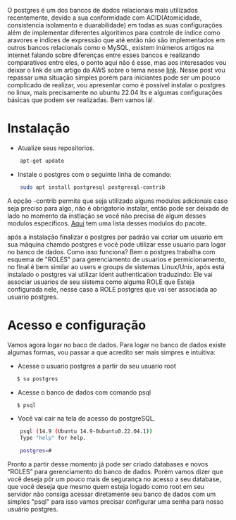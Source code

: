 O postgres é um dos bancos de dados relacionais mais utilizados recentemente, devido a sua conformidade com ACID(Atomicidade, consistencia isolamento e duarabilidade) em todas as suas configurações além de implementar diferentes algoritimos para controle de índice como aravores e indices de expressão que até então não são implementados em outros bancos relacionais como o MySQL, existem inúmeros artigos na internet falando sobre diferenças entre esses bancos e realizando comparativos entre eles, o ponto aqui não é esse, mas aos interesados vou deixar o link de um artigo da AWS sobre o tema nesse [link](https://aws.amazon.com/pt/compare/the-difference-between-mysql-vs-postgresql/). Nesse post vou repassar uma situação simples porém para iniciantes pode ser um pouco complicado de realizar, vou apresentar como é possível instalar o postgres no linux, mais precisamente no ubuntu 22.04 lts e algumas configurações básicas que podem ser realizadas.
Bem vamos lá!.

# Instalação
- Atualize seus repositorios.
```bash
    apt-get update
 ```

- Instale o postgres com o seguinte linha de comando:
```bash
    sudo apt install postgresql postgresql-contrib
```

A opção -contrib permite que seja utilizado alguns modulos adicionais caso seja preciso para algo, não é obrigatorio instalar, então pode ser deixado de lado no momento da instlação se você não precisa de algum desses modulos específicos. [Aqui](https://www.mankier.com/package/postgresql-contrib) tem uma lista desses modulos do pacote.

após a instalação finalizar o postgres por padrão vai ccriar um usuario em sua máquina chamdo postgres e você pode utilizar esse usuario para logar no banco de dados. Como isso funciona? Bem o postgres trabalha com esquema de "ROLES" para gerenciamento de usuarios e permicionamento, no final é bem similar ao users e groups de sistemas Linux/Unix, após está instalado o postgres vai utilizar ident authentication traduzindo: Ele vai associar usuarios de seu sistema como alguma ROLE que Esteja configurada nele, nesse caso a ROLE postgres que vai ser associada ao usuario postgres.

# Acesso e configuração
Vamos agora logar no baco de dados.
Para logar no banco de dados existe algumas formas, vou passar a que acredito ser mais simpres e intuitiva:

- Acesse o usuario postgres a partir do seu usuario root
```bash
   $ su postgres
```
- Acesse o banco de dados com comando psql
```bash
   $ psql
```
 - Você vai cair na tela de acesso do postgreSQL.
```bash
    psql (14.9 (Ubuntu 14.9-0ubuntu0.22.04.1))
    Type "help" for help.

    postgres=#
```

Pronto a partir desse momento já pode ser criado databases e novos “ROLES” para gerenciamento do banco de dados. Porém vamos dizer que você deseja pôr um pouco mais de segurança no acesso a seu database, que você deseja que mesmo quem esteja logado como root em seu servidor não consiga acessar diretamente seu banco de dados com um simples "psql" para isso vamos precisar configurar uma senha para nosso usuário postgres.
